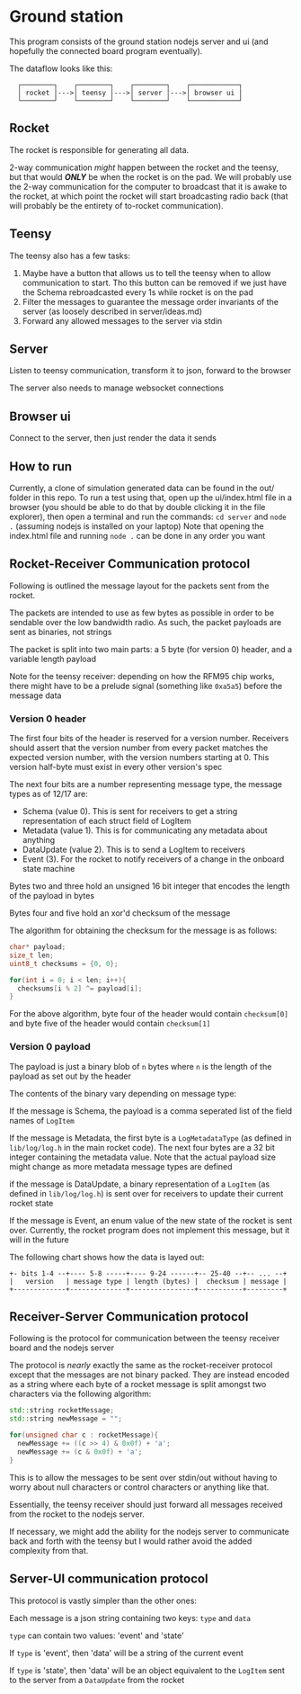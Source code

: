 # Ground station

This program consists of the ground station nodejs server and ui (and hopefully the connected board program eventually).

The dataflow looks like this:

```
  ┌────────┐    ┌────────┐    ┌────────┐    ┌────────────┐
  │ rocket │--->│ teensy │--->│ server │--->│ browser ui │
  └────────┘    └────────┘    └────────┘    └────────────┘
```

## Rocket

The rocket is responsible for generating all data.

2-way communication _might_ happen between the rocket and the teensy, but that would _**ONLY**_ be when the rocket is on the pad. We will probably use the 2-way communication for the computer to broadcast that it is awake to the rocket, at which point the rocket will start broadcasting radio back (that will probably be the entirety of to-rocket communication).

## Teensy

The teensy also has a few tasks:

1. Maybe have a button that allows us to tell the teensy when to allow communication to start. Tho this button can be removed if we just have the Schema rebroadcasted every 1s while rocket is on the pad
2. Filter the messages to guarantee the message order invariants of the server (as loosely described in server/ideas.md)
3. Forward any allowed messages to the server via stdin

## Server

Listen to teensy communication, transform it to json, forward to the browser

The server also needs to manage websocket connections

## Browser ui

Connect to the server, then just render the data it sends

## How to run

Currently, a clone of simulation generated data can be found in the out/ folder in this repo. To run a test using that, open up the ui/index.html file in a browser (you should be able to do that by double clicking it in the file explorer), then open a terminal and run the commands: `cd server` and `node .` (assuming nodejs is installed on your laptop)
Note that opening the index.html file and running `node .` can be done in any order you want

## Rocket-Receiver Communication protocol

Following is outlined the message layout for the packets sent from the rocket.

The packets are intended to use as few bytes as possible in order to be sendable over the low bandwidth radio. As such, the packet payloads are sent as binaries, not strings

The packet is split into two main parts: a 5 byte (for version 0) header, and a variable length payload

Note for the teensy receiver: depending on how the RFM95 chip works, there might have to be a prelude signal (something like `0xa5a5`) before the message data

### Version 0 header

The first four bits of the header is reserved for a version number. Receivers should assert that the version number from every packet matches the expected version number, with the version numbers starting at 0. This version half-byte must exist in every other version's spec

The next four bits are a number representing message type, the message types as of 12/17 are:

- Schema (value 0). This is sent for receivers to get a string representation of each struct field of LogItem
- Metadata (value 1). This is for communicating any metadata about anything
- DataUpdate (value 2). This is to send a LogItem to receivers
- Event (3). For the rocket to notify receivers of a change in the onboard state machine

Bytes two and three hold an unsigned 16 bit integer that encodes the length of the payload in bytes

Bytes four and five hold an xor'd checksum of the message

The algorithm for obtaining the checksum for the message is as follows:

```cpp
char* payload;
size_t len;
uint8_t checksums = {0, 0};

for(int i = 0; i < len; i++){
  checksums[i % 2] ^= payload[i];
}
```

For the above algorithm, byte four of the header would contain `checksum[0]` and byte five of the header would contain `checksum[1]`

### Version 0 payload

The payload is just a binary blob of `n` bytes where `n` is the length of the payload as set out by the header

The contents of the binary vary depending on message type:

If the message is Schema, the payload is a comma seperated list of the field names of `LogItem`

If the message is Metadata, the first byte is a `LogMetadataType` (as defined in `lib/log/log.h` in the main rocket code). The next four bytes are a 32 bit integer containing the metadata value. Note that the actual payload size might change as more metadata message types are defined

if the message is DataUpdate, a binary representation of a `LogItem` (as defined in `lib/log/log.h`) is sent over for receivers to update their current rocket state

If the message is Event, an enum value of the new state of the rocket is sent over. Currently, the rocket program does not implement this message, but it will in the future

The following chart shows how the data is layed out:

```
+- bits 1-4 --+---- 5-8 -----+---- 9-24 ------+-- 25-40 --+-- ... --+
|   version   | message type | length (bytes) |  checksum | message |
+-------------+--------------+----------------+-----------+---------+
```

## Receiver-Server Communication protocol

Following is the protocol for communication between the teensy receiver board and the nodejs server

The protocol is _nearly_ exactly the same as the rocket-receiver protocol except that the messages are not binary packed. They are instead encoded as a string where each byte of a rocket message is split amongst two characters via the following algorithm:

```cpp
std::string rocketMessage;
std::string newMessage = "";

for(unsigned char c : rocketMessage){
  newMessage += ((c >> 4) & 0x0f) + 'a';
  newMessage += (c & 0x0f) + 'a';
}
```

This is to allow the messages to be sent over stdin/out without having to worry about null characters or control characters or anything like that.

Essentially, the teensy receiver should just forward all messages received from the rocket to the nodejs server.

If necessary, we might add the ability for the nodejs server to communicate back and forth with the teensy but I would rather avoid the added complexity from that.

## Server-UI communication protocol

This protocol is vastly simpler than the other ones:

Each message is a json string containing two keys: `type` and `data`

`type` can contain two values: 'event' and 'state'

If `type` is 'event', then 'data' will be a string of the current event

If `type` is 'state', then 'data' will be an object equivalent to the `LogItem` sent to the server from a `DataUpdate` from the rocket
